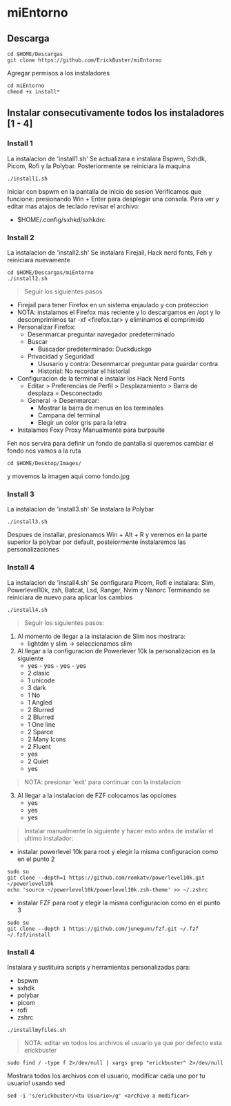 # miEntorno
## Descarga
```
cd $HOME/Descargas
git clone https://github.com/ErickBuster/miEntorno
```
Agregar permisos a los instaladores
```
cd miEntorno
chmod +x install*
```
## Instalar consecutivamente todos los instaladores [1 - 4]
### Install 1
La instalacion de 'install1.sh'
Se actualizara e instalara Bspwm, Sxhdk, Picom, Rofi y la Polybar. Posteriormente se reiniciara la maquina
```
./install1.sh
```
Iniciar con bspwm en la pantalla de inicio de sesion
Verificamos que funcione: presionando Win + Enter para desplegar una consola.
Para ver y editar mas atajos de teclado revisar el archivo:
- $HOME/.config/sxhkd/sxhkdrc

### Install 2
La instalacion de 'install2.sh'
Se instalara Firejail, Hack nerd fonts, Feh y reiniciara nuevamente
```
cd $HOME/Descargas/miEntorno
./install2.sh
```
> Seguir los siguientes pasos
- Firejail para tener Firefox en un sistema enjaulado y con proteccion
- NOTA: instalamos el Firefox mas reciente y lo descargamos en /opt y lo descomprimimos tar -xf <firefox.tar> y eliminamos el comprimido
- Personalizar Firefox:
  - Desenmarcar preguntar navegador predeterminado
  - Buscar
    - Buscador predeterminado: Duckduckgo
  - Privacidad y Seguridad
    - Ususario y contra: Desenmarcar preguntar para guardar contra
    - Historial: No recordar el historial
- Configuracion de la terminal e instalar los Hack Nerd Fonts
  - Editar > Preferencias de Perfil > Desplazamiento > Barra de desplaza = Desconectado
  - General -> Desenmarcar:
    - Mostrar la barra de menus en los terminales
    - Campana del terminal
    - Elegir un color gris para la letra
- Instalamos Foxy Proxy Manualmente para burpsuite

Feh nos servira para definir un fondo de pantalla
si queremos cambiar el fondo nos vamos a la ruta
```
cd $HOME/Desktop/Images/
```
y movemos la imagen aqui como fondo.jpg

### Install 3
La instalacion de 'install3.sh'
Se instalara la Polybar 
```
./install3.sh
```
Despues de installar, presionamos Win + Alt + R
y veremos en la parte superior la polybar por default, posteiormente instalaremos las personalizaciones

### Install 4
La instalacion de 'install4.sh'
Se configurara Picom, Rofi e instalara: Slim, Powerlevel10k, zsh, Batcat, Lsd, Ranger, Nvim y Nanorc
Terminando se reiniciara de nuevo para aplicar los cambios
```
./install4.sh
```
> Seguir los siguientes pasos:
1. Al momento de llegar a la instalacion de Slim nos mostrara:
   - lightdm y slim -> seleccionamos slim
2. Al llegar a la configuracion de Powerlever 10k la personalizacion es la siguiente
   - yes - yes - yes - yes
   - 2 clasic
   - 1 unicode
   - 3 dark
   - 1 No
   - 1 Angled
   - 2 Blurred
   - 2 Blurred
   - 1 One line
   - 2 Sparce
   - 2 Many Icons
   - 2 Fluent
   - yes
   - 2 Quiet
   - yes
> NOTA: presionar 'exit' para continuar con la instalacion
3. Al llegar a la instalacion de FZF colocamos las opciones
   - yes
   - yes
   - yes

> Instalar manualmente lo siguiente y hacer esto antes de installar el ultimo instalador:
  - instalar powerlevel 10k para root y elegir la misma configuracion como en el punto 2
```
sudo su
git clone --depth=1 https://github.com/romkatv/powerlevel10k.git ~/powerlevel10k
echo 'source ~/powerlevel10k/powerlevel10k.zsh-theme' >> ~/.zshrc
```
  - instalar FZF para root y elegir la misma configuracion como en el punto 3
```
sudo su
git clone --depth 1 https://github.com/junegunn/fzf.git ~/.fzf
~/.fzf/install
```
### Install 4
Instalara y sustituira scripts y herramientas personalizadas para:
- bspwm
- sxhdk
- polybar
- picom
- rofi
- zshrc
```
./installmyfiles.sh
```
>NOTA: editar en todos los archivos el usuario ya que por defecto esta erickbuster
```
sudo find / -type f 2>/dev/null | xargs grep "erickbuster" 2>/dev/null
```
Mostrara todos los archivos con el usuario, modificar cada uno por tu usuario! usando sed
```
sed -i 's/erickbuster/<tu Usuario>/g' <archivo a modificar>
```
